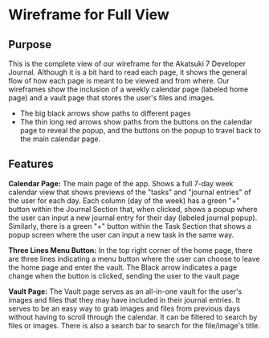 # Wireframe for Full View

## Purpose

This is the complete view of our wireframe for the Akatsuki 7 Developer Journal. Although it is a bit hard to read each page, it shows the general flow of how each page is meant to be viewed and from where. Our wireframes show the inclusion of a weekly calendar page (labeled home page) and a vault page that stores the user's files and images.

-   The big black arrows show paths to different pages
-   The thin long red arrows show paths from the buttons on the calendar page to reveal the popup, and the buttons on the popup to travel back to the main calendar page.

## Features

**Calendar Page:**
The main page of the app. Shows a full 7-day week calendar view that shows previews of the "tasks" and "journal entries" of the user for each day. Each column (day of the week) has a green "+" button within the Journal Section that, when clicked, shows a popup where the user can input a new journal entry for their day (labeled journal popup). Similarly, there is a green "+" button within the Task Section that shows a popup screen where the user can input a new task in the same way.

**Three Lines Menu Button:**
In the top right corner of the home page, there are three lines indicating a menu button where the user can choose to leave the home page and enter the vault. The Black arrow indicates a page change when the button is clicked, sending the user to the vault page

**Vault Page:**
The Vault page serves as an all-in-one vault for the user's images and files that they may have included in their journal entries. It serves to be an easy way to grab images and files from previous days without having to scroll through the calendar. It can be filtered to search by files or images. There is also a search bar to search for the file/image's title.
